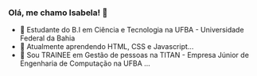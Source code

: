 ### Olá, me chamo Isabela! 👋


- 🔭 Estudante do B.I em Ciência e Tecnologia na UFBA - Universidade Federal da Bahia 
- 🌱 Atualmente aprendendo HTML, CSS e Javascript...
- 💬 Sou TRAINEE em Gestão de pessoas na TITAN - Empresa Júnior de Engenharia de Computação na UFBA ...
